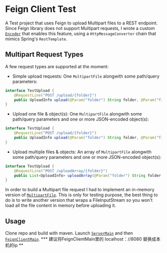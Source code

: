 # Feign Client Test

A Test project that uses Feign to upload Multipart files to a REST endpoint. Since Feign library does not support Multipart requests, I wrote a custom [`Encoder`](src/main/java/it/pcan/test/feign/client/FeignSpringFormEncoder.java)  that enables this feature, using a `HttpMessageConverter` chain that mimics Spring's `RestTemplate`.

## Multipart Request Types

A few request types are supported at the moment:

* Simple upload requests: One `MultipartFile` alongwith some path/query parameters:

```java
interface TestUpload {
    @RequestLine("POST /upload/{folder}")
    public UploadInfo upload(@Param("folder") String folder, @Param("file") MultipartFile file);
}
```

* Upload one file & object(s): One `MultipartFile` alongwith some path/query parameters and one or more JSON-encoded object(s):

```java
interface TestUpload {
    @RequestLine("POST /upload/{folder}")
    public UploadInfo upload(@Param("folder") String folder, @Param("file") MultipartFile file, @Param("metadata") UploadMetadata metadata);
}
```

* Upload multiple files & objects: An array of `MultipartFile` alongwith some path/query parameters and one or more JSON-encoded object(s):

```java
interface TestUpload {
    @RequestLine("POST /uploadArray/{folder}")
    public List<UploadInfo> uploadArray(@Param("folder") String folder, @Param("files") MultipartFile[] files, @Param("metadata") UploadMetadata metadata);
}
```

In order to build a Multipart file request I had to implement an in-memory version of [`MultipartFile`](src/main/java/it/pcan/test/feign/client/InMemoryMultipartFile.java). This is only for testing purpose, the best thing to do is to write another version that wraps a FileInputStream so you won't load all the file content in memory before uploading it.

## Usage

Clone repo and build with maven. Launch [`ServerMain`](src/main/java/it/pcan/test/feign/server/ServerMain.java) and then [`FeignClientMain`](src/main/java/it/pcan/test/feign/client/FeignClientMain.java).
*** 建议将FeignClientMain里的  localhost：//8080 替换成本机的ip **
